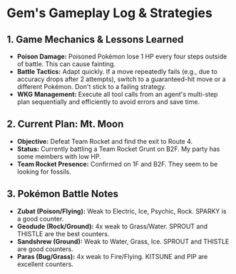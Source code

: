 # Gem's Gameplay Log & Strategies

## 1. Game Mechanics & Lessons Learned
*   **Poison Damage:** Poisoned Pokémon lose 1 HP every four steps outside of battle. This can cause fainting.
*   **Battle Tactics:** Adapt quickly. If a move repeatedly fails (e.g., due to accuracy drops after 2 attempts), switch to a guaranteed-hit move or a different Pokémon. Don't stick to a failing strategy.
*   **WKG Management:** Execute all tool calls from an agent's multi-step plan sequentially and efficiently to avoid errors and save time.

## 2. Current Plan: Mt. Moon
*   **Objective:** Defeat Team Rocket and find the exit to Route 4.
*   **Status:** Currently battling a Team Rocket Grunt on B2F. My party has some members with low HP.
*   **Team Rocket Presence:** Confirmed on 1F and B2F. They seem to be looking for fossils.

## 3. Pokémon Battle Notes
*   **Zubat (Poison/Flying):** Weak to Electric, Ice, Psychic, Rock. SPARKY is a good counter.
*   **Geodude (Rock/Ground):** 4x weak to Grass/Water. SPROUT and THISTLE are the best counters.
*   **Sandshrew (Ground):** Weak to Water, Grass, Ice. SPROUT and THISTLE are good counters.
*   **Paras (Bug/Grass):** 4x weak to Fire/Flying. KITSUNE and PIP are excellent counters.